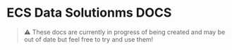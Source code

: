 # ECS Data Solutionms DOCS

> :warning: These docs are currently in progress of being created and may be out of date but feel free to try and use them!
